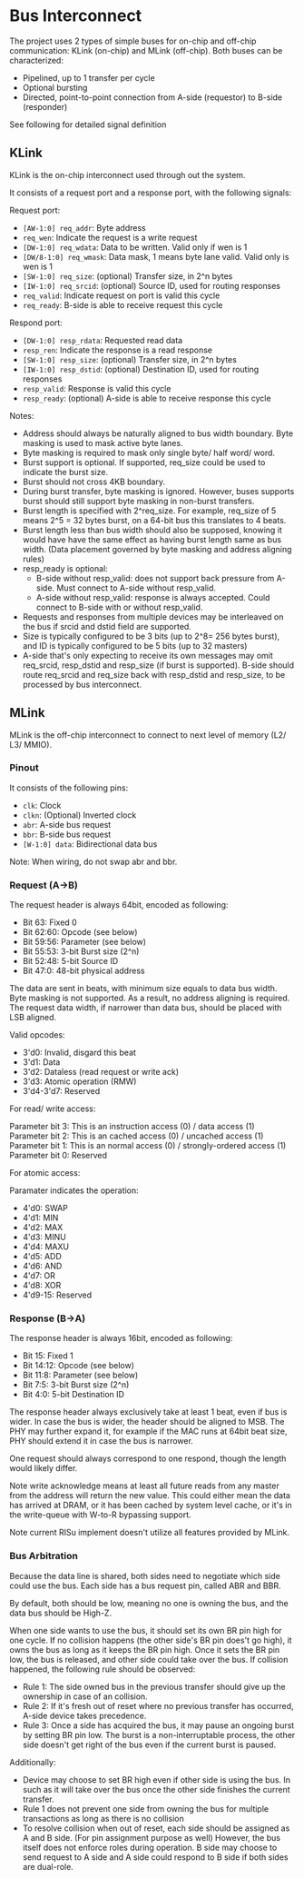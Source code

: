 # Bus Interconnect

The project uses 2 types of simple buses for on-chip and off-chip communication: KLink (on-chip) and MLink (off-chip). Both buses can be characterized:

- Pipelined, up to 1 transfer per cycle
- Optional bursting
- Directed, point-to-point connection from A-side (requestor) to B-side (responder)

See following for detailed signal definition

## KLink

KLink is the on-chip interconnect used through out the system.

It consists of a request port and a response port, with the following signals:

Request port:

- ```[AW-1:0] req_addr```: Byte address
- ```req_wen```: Indicate the request is a write request
- ```[DW-1:0] req_wdata```: Data to be written. Valid only if wen is 1
- ```[DW/8-1:0] req_wmask```: Data mask, 1 means byte lane valid. Valid only is wen is 1
- ```[SW-1:0] req_size```: (optional) Transfer size, in 2^n bytes
- ```[IW-1:0] req_srcid```: (optional) Source ID, used for routing responses
- ```req_valid```: Indicate request on port is valid this cycle
- ```req_ready```: B-side is able to receive request this cycle

Respond port:

- ```[DW-1:0] resp_rdata```: Requested read data
- ```resp_ren```: Indicate the response is a read response
- ```[SW-1:0] resp_size```: (optional) Transfer size, in 2^n bytes
- ```[IW-1:0] resp_dstid```: (optional) Destination ID, used for routing responses
- ```resp_valid```: Response is valid this cycle
- ```resp_ready```: (optional) A-side is able to receive response this cycle

Notes:

- Address should always be naturally aligned to bus width boundary. Byte masking is used to mask active byte lanes.
- Byte masking is required to mask only single byte/ half word/ word.
- Burst support is optional. If supported, req_size could be used to indicate the burst size.
- Burst should not cross 4KB boundary.
- During burst transfer, byte masking is ignored. However, buses supports burst should still support byte masking in non-burst transfers.
- Burst length is specified with 2^req_size. For example, req_size of 5 means 2^5 = 32 bytes burst, on a 64-bit bus this translates to 4 beats.
- Burst length less than bus width should also be supposed, knowing it would have have the same effect as having burst length same as bus width. (Data placement governed by byte masking and address aligning rules)
- resp_ready is optional:
    - B-side without resp_valid: does not support back pressure from A-side. Must connect to A-side without resp_valid.
    - A-side without resp_valid: response is always accepted. Could connect to B-side with or without resp_valid.
- Requests and responses from multiple devices may be interleaved on the bus if srcid and dstid field are supported.
- Size is typically configured to be 3 bits (up to 2^8= 256 bytes burst), and ID is typically configured to be 5 bits (up to 32 masters)
- A-side that's only expecting to receive its own messages may omit req_srcid, resp_dstid and resp_size (if burst is supported). B-side should route req_srcid and req_size back with resp_dstid and resp_size, to be processed by bus interconnect.

## MLink

MLink is the off-chip interconnect to connect to next level of memory (L2/ L3/ MMIO).

### Pinout

It consists of the following pins:

- ```clk```: Clock
- ```clkn```: (Optional) Inverted clock
- ```abr```: A-side bus request
- ```bbr```: B-side bus request
- ```[W-1:0] data```: Bidirectional data bus

Note: When wiring, do not swap abr and bbr.

### Request (A->B)

The request header is always 64bit, encoded as following:

- Bit 63: Fixed 0
- Bit 62:60: Opcode (see below)
- Bit 59:56: Parameter (see below)
- Bit 55:53: 3-bit Burst size (2^n)
- Bit 52:48: 5-bit Source ID
- Bit 47:0: 48-bit physical address

The data are sent in beats, with minimum size equals to data bus width. Byte masking is not supported. As a result, no address aligning is required. The request data width, if narrower than data bus, should be placed with LSB aligned.

Valid opcodes:

- 3'd0: Invalid, disgard this beat
- 3'd1: Data
- 3'd2: Dataless (read request or write ack)
- 3'd3: Atomic operation (RMW)
- 3'd4-3'd7: Reserved

For read/ write access:

Parameter bit 3: This is an instruction access (0) / data access (1)
Parameter bit 2: This is an cached access (0) / uncached access (1)
Parameter bit 1: This is an normal access (0) / strongly-ordered access (1)
Parameter bit 0: Reserved

For atomic access:

Paramater indicates the operation:

- 4'd0: SWAP
- 4'd1: MIN
- 4'd2: MAX
- 4'd3: MINU
- 4'd4: MAXU
- 4'd5: ADD
- 4'd6: AND
- 4'd7: OR
- 4'd8: XOR
- 4'd9-15: Reserved

### Response (B->A)

The response header is always 16bit, encoded as following:

- Bit 15: Fixed 1
- Bit 14:12: Opcode (see below)
- Bit 11:8: Parameter (see below)
- Bit 7:5: 3-bit Burst size (2^n)
- Bit 4:0: 5-bit Destination ID

The response header always exclusively take at least 1 beat, even if bus is wider. In case the bus is wider, the header should be aligned to MSB. The PHY may further expand it, for example if the MAC runs at 64bit beat size, PHY should extend it in case the bus is narrower.

One request should always correspond to one respond, though the length would likely differ.

Note write acknowledge means at least all future reads from any master from the address will return the new value. This could either mean the data has arrived at DRAM, or it has been cached by system level cache, or it's in the write-queue with W-to-R bypassing support.

Note current RISu implement doesn't utilize all features provided by MLink.

### Bus Arbitration

Because the data line is shared, both sides need to negotiate which side could use the bus. Each side has a bus request pin, called ABR and BBR.

By default, both should be low, meaning no one is owning the bus, and the data bus should be High-Z.

When one side wants to use the bus, it should set its own BR pin high for one cycle. If no collision happens (the other side's BR pin does't go high), it owns the bus as long as it keeps the BR pin high. Once it sets the BR pin low, the bus is released, and other side could take over the bus. If collision happened, the following rule should be observed:

- Rule 1: The side owned bus in the previous transfer should give up the ownership in case of an collision.
- Rule 2: If it's fresh out of reset where no previous transfer has occurred, A-side device takes precedence.
- Rule 3: Once a side has acquired the bus, it may pause an ongoing burst by setting BR pin low. The burst is a non-interruptable process, the other side doesn't get right of the bus even if the current burst is paused.

Additionally:

- Device may choose to set BR high even if other side is using the bus. In such as it will take over the bus once the other side finishes the current transfer.
- Rule 1 does not prevent one side from owning the bus for multiple transactions as long as there is no collision
- To resolve collision when out of reset, each side should be assigned as A and B side. (For pin assignment purpose as well) However, the bus itself does not enforce roles during operation. B side may choose to send request to A side and A side could respond to B side if both sides are dual-role.